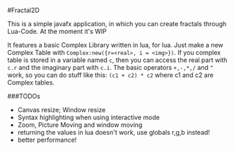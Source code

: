 #Fractal2D

This is a simple javafx application, in which you can create fractals through Lua-Code. At the moment it's WIP

It features a basic Complex Library written in lua, for lua. Just make a new Complex Table with `Complex:new({r=<real>, i = <img>})`.
If you complex table is stored in a variable named `c`, then you can access the real part with `c.r` and the imaginary part with `c.i`.
The basic operators `+,-,*,/` and `^` work, so you can do stuff like this: `(c1 + c2) * c2` where c1 and c2 are Complex tables.

###TODOs

* Canvas resize; Window resize
* Syntax highlighting when using interactive mode
* Zoom, Picture Moving and window moving
* returning the values in lua doesn't work, use globals r,g,b instead!
* better performance!